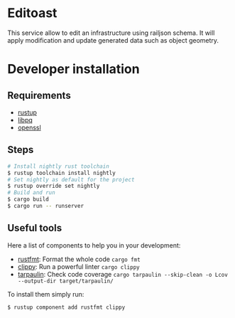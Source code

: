 # Editoast

This service allow to edit an infrastructure using railjson schema.
It will apply modification and update generated data such as object geometry.

# Developer installation

## Requirements

- [rustup](https://rustup.rs/)
- [libpq](https://www.postgresql.org/docs/current/libpq.html)
- [openssl](https://www.openssl.org)

## Steps

```sh
# Install nightly rust toolchain
$ rustup toolchain install nightly
# Set nightly as default for the project
$ rustup override set nightly
# Build and run
$ cargo build
$ cargo run -- runserver
```

## Useful tools

Here a list of components to help you in your development:

 - [rustfmt](https://github.com/rust-lang/rust-clippy): Format the whole code `cargo fmt`
 - [clippy](https://github.com/rust-lang/rust-clippy): Run a powerful linter `cargo clippy`
 - [tarpaulin](https://github.com/xd009642/tarpaulin): Check code coverage `cargo tarpaulin --skip-clean -o Lcov --output-dir target/tarpaulin/`

To install them simply run:
 ```
 $ rustup component add rustfmt clippy 
 ```
